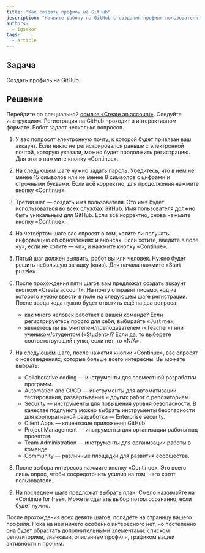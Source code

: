 ```yaml
---
title: "Как создать профиль на GitHub"
description: "Начните работу на GitHub с создания профиля пользователя."
authors:
  - igsekor
tags:
  - article
---
```


## Задача

Создать профиль на GitHub.

## Решение

Перейдите по специальной [ссылке «Create an account»](https://github.com/signup?source=login). Следуйте инструкциям. Регистрация на GitHub проходит в интерактивном формате. Робот задаст несколько вопросов.

1. У вас попросят электронную почту, к которой будет привязан ваш аккаунт. Если никто не регистрировался раньше с электронной почтой, которую указали, можно будет продолжить регистрацию. Для этого нажмите кнопку «Continue».
2. На следующем шаге нужно задать пароль. Убедитесь, что в нём не менее 15 символов или не менее 8 символов с цифрами и строчными буквами. Если всё корректно, для продолжения нажмите кнопку «Continue».
3. Третий шаг — создать имя пользователя. Это имя будет использоваться во всех службах GitHub. Имя пользователя должно быть уникальным для GitHub. Если всё корректно, снова нажмите кнопку «Continue».
4. На четвёртом шаге вас спросят о том, хотите ли получать информацию об обновлениях и анонсах. Если хотите, введите в поле «y», если не хотите — «n», и нажмите кнопку «Continue».
5. Пятый шаг должен выявить, робот вы или человек. Нужно будет решить небольшую загадку (квиз). Для начала нажмите «Start puzzle».
6. После прохождения пяти шагов вам предложат создать аккаунт кнопкой «Create account». На почту отправят письмо, код из которого нужно ввести в поле на следующем шаге регистрации. После ввода кода нужно будет ответить ещё на два вопроса:

    - как много человек работает в вашей команде? Если регистрируетесь просто для себя, выбирайте «Just me»;
    - являетесь ли вы учителем/преподавателем («Teacher») или учеником/студентом («Student»)? Если да, то выберете соответствующий пункт, если нет, то «N/A».

7. На следующем шаге, после нажатия кнопки «Continue», вас спросят о нововведениях, которые больше всего интересны. Вы можете выбрать:

    - Collaborative coding — инструменты для совместной разработки программ.
    - Automation and CI/CD — инструменты для автоматизации тестирования, развёртывания и других работ с репозиторием.
    - Security — инструменты для повышения уровня безопасности. В качестве подпункта можно выбрать инструменты безопасности для корпоративной разработки — Enterprise security.
    - Client Apps — клиентские приложения GitHub.
    - Project Management — инструменты для организации работы над проектом.
    - Team Administration — инструменты для организации работы в команде.
    - Community — различные площадки для развития сообщества.

8. После выбора интересов нажмите кнопку «Continue». Это всего лишь опрос, чтобы сосредоточить усилия на том, чего хотят пользователи.
9. На последнем шаге предложат выбрать план. Смело нажимайте на «Continue for free». Можете сделать выбор потом осознанно, если будет нужно.

После прохождения всех девяти шагов, попадёте на страницу вашего профиля. Пока на ней ничего особенно интересного нет, но постепенно она будет обрастать дополнительными элементами: списком репозиториев, значками, описанием профиля, графиком вашей активности и прочим.
